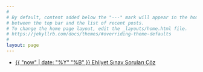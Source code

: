```yaml
---
#
# By default, content added below the "---" mark will appear in the home page
# between the top bar and the list of recent posts.
# To change the home page layout, edit the _layouts/home.html file.
# https://jekyllrb.com/docs/themes/#overriding-theme-defaults
#
layout: page
---
```

-  [{{ "now" | date: "%Y" "%B" }} Ehliyet Sınav Soruları Çöz](https://forms.gle/V7VTqNYJG4UVSaT36 "Ehliyet Sınav Soruları Çöz")


